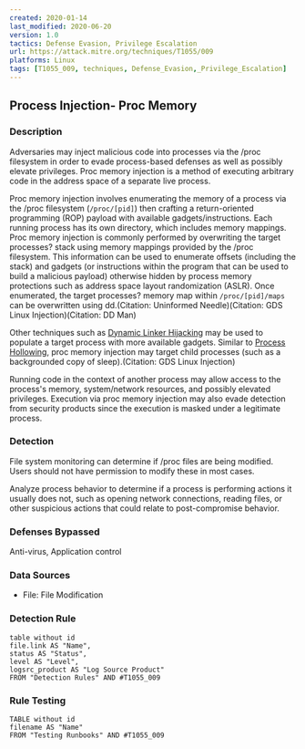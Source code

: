 ```yaml
---
created: 2020-01-14
last_modified: 2020-06-20
version: 1.0
tactics: Defense Evasion, Privilege Escalation
url: https://attack.mitre.org/techniques/T1055/009
platforms: Linux
tags: [T1055_009, techniques, Defense_Evasion,_Privilege_Escalation]
---
```


## Process Injection- Proc Memory

### Description

Adversaries may inject malicious code into processes via the /proc filesystem in order to evade process-based defenses as well as possibly elevate privileges. Proc memory injection is a method of executing arbitrary code in the address space of a separate live process. 

Proc memory injection involves enumerating the memory of a process via the /proc filesystem (<code>/proc/[pid]</code>) then crafting a return-oriented programming (ROP) payload with available gadgets/instructions. Each running process has its own directory, which includes memory mappings. Proc memory injection is commonly performed by overwriting the target processes? stack using memory mappings provided by the /proc filesystem. This information can be used to enumerate offsets (including the stack) and gadgets (or instructions within the program that can be used to build a malicious payload) otherwise hidden by process memory protections such as address space layout randomization (ASLR). Once enumerated, the target processes? memory map within <code>/proc/[pid]/maps</code> can be overwritten using dd.(Citation: Uninformed Needle)(Citation: GDS Linux Injection)(Citation: DD Man) 

Other techniques such as [Dynamic Linker Hijacking](https://attack.mitre.org/techniques/T1574/006) may be used to populate a target process with more available gadgets. Similar to [Process Hollowing](https://attack.mitre.org/techniques/T1055/012), proc memory injection may target child processes (such as a backgrounded copy of sleep).(Citation: GDS Linux Injection) 

Running code in the context of another process may allow access to the process's memory, system/network resources, and possibly elevated privileges. Execution via proc memory injection may also evade detection from security products since the execution is masked under a legitimate process. 

### Detection

File system monitoring can determine if /proc files are being modified. Users should not have permission to modify these in most cases. 

Analyze process behavior to determine if a process is performing actions it usually does not, such as opening network connections, reading files, or other suspicious actions that could relate to post-compromise behavior. 

### Defenses Bypassed

Anti-virus, Application control

### Data Sources

  - File: File Modification
### Detection Rule

```dataview
table without id
file.link AS "Name",
status AS "Status",
level AS "Level",
logsrc_product AS "Log Source Product"
FROM "Detection Rules" AND #T1055_009
```

### Rule Testing

```dataview
TABLE without id
filename AS "Name"
FROM "Testing Runbooks" AND #T1055_009
```
